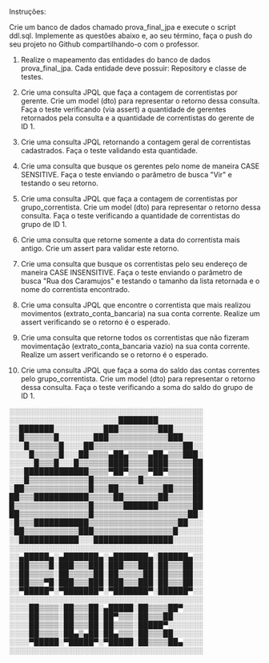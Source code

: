 Instruções:

Crie um banco de dados chamado prova_final_jpa e execute o script ddl.sql. Implemente as questões abaixo e, ao seu término, faça o push do seu projeto no Github compartilhando-o com o professor.

1) Realize o mapeamento das entidades do banco de dados prova_final_jpa. Cada entidade deve possuir: Repository e classe de testes.

2) Crie uma consulta JPQL que faça a contagem de correntistas por gerente. Crie um model (dto) para representar o retorno dessa consulta. Faça o teste verificando (via assert) a quantidade de gerentes retornados pela consulta e a quantidade de correntistas do gerente de ID 1.

3) Crie uma consulta JPQL retornando a contagem geral de correntistas cadastrados. Faça o teste validando esta quantidade.

4) Crie uma consulta que busque os gerentes pelo nome de maneira CASE SENSITIVE. Faça o teste enviando o parâmetro de busca "Vir" e testando o seu retorno.

5) Crie uma consulta JPQL que faça a contagem de correntistas por grupo_correntista. Crie um model (dto) para representar o retorno dessa consulta. Faça o teste verificando a quantidade de correntistas do grupo de ID 1.

6) Crie uma consulta que retorne somente a data do correntista mais antigo. Crie um assert para validar este retorno.

7) Crie uma consulta que busque os correntistas pelo seu endereço de maneira CASE INSENSITIVE. Faça o teste enviando o parâmetro de busca "Rua dos Caramujos" e testando o tamanho da lista retornada e o nome do correntista encontrado.

8) Crie uma consulta JPQL que encontre o correntista que mais realizou movimentos (extrato_conta_bancaria) na sua conta corrente. Realize um assert verificando se o retorno é o esperado.

9) Crie uma consulta que retorne todos os correntistas que não fizeram movimentação (extrato_conta_bancaria vazio) na sua conta corrente. Realize um assert verificando se o retorno é o esperado.

10) Crie uma consulta JPQL que faça a soma do saldo das contas correntes pelo grupo_correntista. Crie um model (dto) para representar o retorno dessa consulta. Faça o teste verificando a soma do saldo do grupo de ID 1.


░░░░░░░░░░░░░░░░░░░░░░░░░░░░░░░░░░░░░░░
░░░░░░░░░░░░░░░░░░░░░░████████░░░░░░░░░
░░███████░░░░░░░░░░███▒▒▒▒▒▒▒▒███░░░░░░
░░█▒▒▒▒▒▒█░░░░░░░███▒▒▒▒▒▒▒▒▒▒▒▒███░░░░
░░░█▒▒▒▒▒▒█░░░░██▒▒▒▒▒▒▒▒▒▒▒▒▒▒▒▒▒▒██░░
░░░░█▒▒▒▒▒█░░░██▒▒▒▒▄██▄▒▒▒▒▄██▄▒▒▒███░
░░░░░█▒▒▒█░░░█▒▒▒▒▒▒████▒▒▒▒████▒▒▒▒▒██
░░░█████████████▒▒▒▒▀██▀▒▒▒▒▀██▀▒▒▒▒▒██
░░░█▒▒▒▒▒▒▒▒▒▒▒▒█▒▒▒▒▒▒▒▒▒█▒▒▒▒▒▒▒▒▒▒██
░██▒▒▒▒▒▒▒▒▒▒▒▒▒█▒▒▒██▒▒▒▒▒▒▒▒▒██▒▒▒▒██
██▒▒▒███████████▒▒▒▒▒██▒▒▒▒▒▒▒██▒▒▒▒▒██
█▒▒▒▒▒▒▒▒▒▒▒▒▒▒▒█▒▒▒▒▒▒███████▒▒▒▒▒▒▒██
██▒▒▒▒▒▒▒▒▒▒▒▒▒▒█▒▒▒▒▒▒▒▒▒▒▒▒▒▒▒▒▒▒▒██░
░█▒▒▒███████████▒▒▒▒▒▒▒▒▒▒▒▒▒▒▒▒▒▒██░░░
░██▒▒▒▒▒▒▒▒▒▒▒███▒▒▒▒▒▒▒▒▒▒▒▒▒▒▒▒█░░░░░
░░████████████░░░████████████████░░░░░░
░░░░░░░░░░░░░░░░░░░░░░░░░░░░░░░░░░░░░░░
░░▄█████▄░▄███████▄░▄███████▄░██████▄░░
░░██▒▒▒▒█░███▒▒▒███░███▒▒▒███░██▒▒▒██░░
░░██▒▒▒▒▒░██▒▒▒▒▒██░██▒▒▒▒▒██░██▒▒▒██░░
░░██▒▒▒▀█░███▒▒▒███░███▒▒▒███░██▒▒▒██░░
░░▀█████▀░▀███████▀░▀███████▀░██████▀░░
░░░░░░░░░░░░░░░░░░░░░░░░░░░░░░░░░░░░░░░
░░░░██▒▒▒▒░██▒▒▒██░▄█████░██▒▒▒▒██▀░░░░
░░░░██▒▒▒▒░██▒▒▒██░██▀▒▒▒░██▒▒▒██░░░░░░
░░░░██▒▒▒▒░██▒▒▒██░██▒▒▒▒░█████▀░░░░░░░
░░░░██▒▒▒▒░██▄▒▄██░██▄▒▒▒░██▒▒▒██░░░░░░
░░░░▀█████░▀█████▀░▀█████░██▒▒▒▒██▄░░░░
░░░░░░░░░░░░░░░░░░░░░░░░░░░░░░░░░░░░░░░
